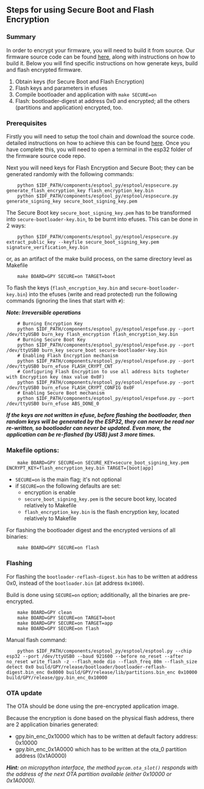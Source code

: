 ## Steps for using Secure Boot and Flash Encryption

### Summary

In order to encrypt your firmware, you will need to build it from source. Our
firmware source code can be found [here](https://github.com/pycom/pycom-micropython-sigfox/),
along with instructions on how to build it. Below you will find specific instructions
on how generate keys, build and flash encrypted firmware.

1. Obtain keys (for Secure Boot and Flash Encryption)
2. Flash keys and parameters in efuses
3. Compile bootloader and application with `make SECURE=on`
4. Flash: bootloader-digest at address 0x0 and encrypted; all the others (partitions and application) encrypted, too.

### Prerequisites

Firstly you will need to setup the tool chain and download the source code.
detailed instructions on how to achieve this can be found
[here](https://github.com/pycom/pycom-micropython-sigfox/blob/master/README.md#the-esp32-version_).
Once you have complete this, you will need to open a terminal in the esp32 folder
of the firmware source code repo.

Next you will need keys for Flash Encryption and Secure Boot; they can be
generated randomly with the following commands:

```
    python $IDF_PATH/components/esptool_py/esptool/espsecure.py generate_flash_encryption_key flash_encryption_key.bin
    python $IDF_PATH/components/esptool_py/esptool/espsecure.py generate_signing_key secure_boot_signing_key.pem
```

The Secure Boot key `secure_boot_signing_key.pem` has to be transformed into
`secure-bootloader-key.bin`, to be burnt into efuses. This can be done in
2 ways:

```
    python $IDF_PATH/components/esptool_py/esptool/espsecure.py extract_public_key --keyfile secure_boot_signing_key.pem signature_verification_key.bin
```
or, as an artifact of the make build process, on the same directory level as
Makefile
```
    make BOARD=GPY SECURE=on TARGET=boot
```

To flash the keys (`flash_encryption_key.bin` and `secure-bootloader-key.bin`)
into the efuses (write and read protected) run the following commands (ignoring
the lines that start with `#`):

**_Note: Irreversible operations_**
```
    # Burning Encryption Key
    python $IDF_PATH/components/esptool_py/esptool/espefuse.py --port /dev/ttyUSB0 burn_key flash_encryption flash_encryption_key.bin
    # Burning Secure Boot Key
    python $IDF_PATH/components/esptool_py/esptool/espefuse.py --port /dev/ttyUSB0 burn_key secure_boot secure-bootloader-key.bin
    # Enabling Flash Encryption mechanism
    python $IDF_PATH/components/esptool_py/esptool/espefuse.py --port /dev/ttyUSB0 burn_efuse FLASH_CRYPT_CNT
    # Configuring Flash Encryption to use all address bits togheter with Encryption key (max value 0x0F)
    python $IDF_PATH/components/esptool_py/esptool/espefuse.py --port /dev/ttyUSB0 burn_efuse FLASH_CRYPT_CONFIG 0x0F
    # Enabling Secure Boot mechanism
    python $IDF_PATH/components/esptool_py/esptool/espefuse.py --port /dev/ttyUSB0 burn_efuse ABS_DONE_0
```

**_If the keys are not written in efuse, before flashing the bootloader, then
random keys will be generated by the ESP32, they can never be read nor
re-written, so bootloader can never be updated. Even more, the application can
be re-flashed (by USB) just 3 more times._**

### Makefile options:
```
    make BOARD=GPY SECURE=on SECURE_KEY=secure_boot_signing_key.pem ENCRYPT_KEY=flash_encryption_key.bin TARGET=[boot|app]
```

- `SECURE=on` is the main flag; it's not optional
- if `SECURE=on` the following defaults are set:
    - encryption is enable    
    - `secure_boot_signing_key.pem` is the secure boot key, located relatively to Makefile
    - `flash_encryption_key.bin` is the flash encryption key, located relatively to Makefile

For flashing the bootloader digest and the encrypted versions of all binaries:

```
    make BOARD=GPY SECURE=on flash
```

### Flashing

For flashing the `bootloader-reflash-digest.bin` has to be written at address 0x0,
instead of the `bootloader.bin` (at address `0x1000`).

Build is done using `SECURE=on` option; additionally, all the binaries are
pre-encrypted.

```
    make BOARD=GPY clean
    make BOARD=GPY SECURE=on TARGET=boot
    make BOARD=GPY SECURE=on TARGET=app
    make BOARD=GPY SECURE=on flash
```

Manual flash command:
```
    python $IDF_PATH/components/esptool_py/esptool/esptool.py --chip esp32 --port /dev/ttyUSB0 --baud 921600 --before no_reset --after no_reset write_flash -z --flash_mode dio --flash_freq 80m --flash_size detect 0x0 build/GPY/release/bootloader/bootloader-reflash-digest.bin_enc 0x8000 build/GPY/release/lib/partitions.bin_enc 0x10000 build/GPY/release/gpy.bin_enc_0x10000
```

### OTA update

The OTA should be done using the pre-encrypted application image.

Because the encryption is done based on the physical flash address, there are 2 application binaries generated:
- gpy.bin_enc_0x10000 which has to be written at default factory address: 0x10000
- gpy.bin_enc_0x1A0000 which has to be written at the ota_0 partition address (0x1A0000)

*__Hint:__ on micropython interface, the method `pycom.ota_slot()` responds with the address of the next OTA partition available (either 0x10000 or 0x1A0000).*
